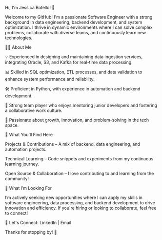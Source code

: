 Hi, I'm Jessica Botello! 👋

Welcome to my GitHub! I'm a passionate Software Engineer with a strong background in data engineering, backend development, and system optimization. I thrive in dynamic environments where I can solve complex problems, collaborate with diverse teams, and continuously learn new technologies.

👩‍💻 About Me

💡 Experienced in designing and maintaining data ingestion services, integrating Oracle, S3, and Kafka for real-time data processing.

📊 Skilled in SQL optimization, ETL processes, and data validation to enhance system performance and reliability.

🛠️ Proficient in Python, with experience in automation and backend development.

🤝 Strong team player who enjoys mentoring junior developers and fostering a collaborative work culture.

🚀 Passionate about growth, innovation, and problem-solving in the tech space.

📂 What You'll Find Here

Projects & Contributions – A mix of backend, data engineering, and automation projects.

Technical Learning – Code snippets and experiments from my continuous learning journey.

Open Source & Collaboration – I love contributing to and learning from the community!

🎯 What I’m Looking For

I’m actively seeking new opportunities where I can apply my skills in software engineering, data processing, and backend development to drive innovation and efficiency. If you're hiring or looking to collaborate, feel free to connect!

📩 Let's Connect: LinkedIn | Email

Thanks for stopping by! 🚀
